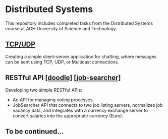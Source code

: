 # Distributed Systems
This repository includes completed tasks from the Distributed Systems course at AGH University of Science and Technology.

## [TCP/UDP](lab1-hw)
Creating a simple client-server application for chatting, where messages can be sent using TCP, UDP, or Multicast connections.

## RESTful API [[doodle]](lab2) [[job-searcher]](lab2-hw)
Developing two simple RESTful APIs:

- An API for managing voting processes.
- JobSearcher API that connects to two job listing servers, normalizes job vacancy data, and integrates with a currency exchange server to convert salaries into the appropriate currency (Euro).

## To be continued...
